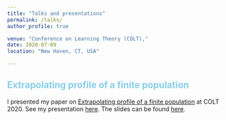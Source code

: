 ```yaml
---
title: "Talks and presentations"
permalink: /talks/
author_profile: true

venue: "Conference on Learning Theory (COLT),"
date: 2020-07-09
location: "New Haven, CT, USA"

---
```


<span style='color:skyblue'> Extrapolating profile of a finite population </span>
-----------------------------------------------------

I presented my paper on [Extrapolating profile of a finite population](https://janasoham.github.io/publication/COLT-urn)
at COLT 2020. See my presentation [here](https://www.youtube.com/watch?v=RtNtFULGRnA&ab_channel=COLT). The slides can be found [here](http://janasoham.github.io/files/COLT2020_presentation.pdf). 
